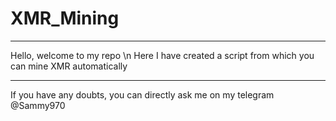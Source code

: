 # XMR_Mining

________________________
Hello, welcome to my repo \n
Here I have created a script from which you can mine XMR automatically
_______________________________________________________________________

If you have any doubts, you can directly ask me on my telegram 
@Sammy970
